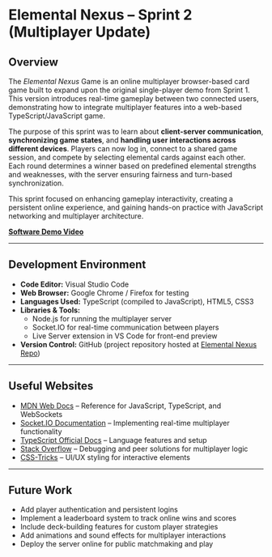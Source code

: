 # Elemental Nexus – Sprint 2 (Multiplayer Update)

## Overview
The *Elemental Nexus* Game is an online multiplayer browser-based card game built to expand upon the original single-player demo from Sprint 1. This version introduces real-time gameplay between two connected users, demonstrating how to integrate multiplayer features into a web-based TypeScript/JavaScript game.

The purpose of this sprint was to learn about **client-server communication**, **synchronizing game states**, and **handling user interactions across different devices**. Players can now log in, connect to a shared game session, and compete by selecting elemental cards against each other. Each round determines a winner based on predefined elemental strengths and weaknesses, with the server ensuring fairness and turn-based synchronization.

This sprint focused on enhancing gameplay interactivity, creating a persistent online experience, and gaining hands-on practice with JavaScript networking and multiplayer architecture.

[**Software Demo Video**](https://youtu.be/Az_0t8LhGHw)

---

## Development Environment
- **Code Editor:** Visual Studio Code  
- **Web Browser:** Google Chrome / Firefox for testing  
- **Languages Used:** TypeScript (compiled to JavaScript), HTML5, CSS3  
- **Libraries & Tools:**  
  - Node.js for running the multiplayer server  
  - Socket.IO for real-time communication between players  
  - Live Server extension in VS Code for front-end preview  
- **Version Control:** GitHub (project repository hosted at [Elemental Nexus Repo](https://github.com/0live48/ElementalNexus))

---

## Useful Websites
- [MDN Web Docs](https://developer.mozilla.org/en-US/) – Reference for JavaScript, TypeScript, and WebSockets  
- [Socket.IO Documentation](https://socket.io/docs/v4/) – Implementing real-time multiplayer functionality  
- [TypeScript Official Docs](https://www.typescriptlang.org/docs/) – Language features and setup  
- [Stack Overflow](https://stackoverflow.com/) – Debugging and peer solutions for multiplayer logic  
- [CSS-Tricks](https://css-tricks.com/) – UI/UX styling for interactive elements  

---

## Future Work
- Add player authentication and persistent logins  
- Implement a leaderboard system to track online wins and scores  
- Include deck-building features for custom player strategies  
- Add animations and sound effects for multiplayer interactions  
- Deploy the server online for public matchmaking and play  
